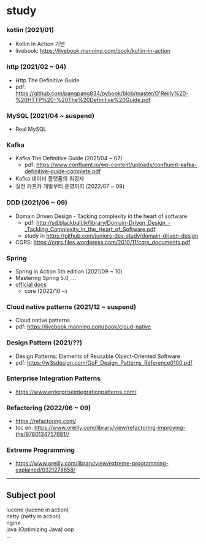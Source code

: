 # study

### kotlin (2021/01)
- Kotlin In Action 기반
- livebook: https://livebook.manning.com/book/kotlin-in-action

### http (2021/02 ~ 04)
- Http The Definitive Guide
- pdf: https://github.com/pangpang834/pybook/blob/master/O'Reilly%20-%20HTTP%20-%20The%20Definitive%20Guide.pdf

### MySQL (2021/04 ~ suspend)
- Real MySQL

### Kafka
- Kafka The Definitive Guide (2021/04 ~ 07)
  - pdf: https://www.confluent.io/wp-content/uploads/confluent-kafka-definitive-guide-complete.pdf
- Kafka 데이터 플랫폼의 최강자
- 실전 카프카 개발부터 운영까지 (2022/07 ~ 09)

### DDD (2021/06 ~ 09)
- Domain Driven Design - Tacking complexity in the heart of software
  - pdf: http://sd.blackball.lv/library/Domain-Driven_Design_-_Tackling_Complexity_in_the_Heart_of_Software.pdf
  - study in https://github.com/juniors-dev-study/domain-driven-design
- CQRS: https://cqrs.files.wordpress.com/2010/11/cqrs_documents.pdf

### Spring
- Spring in Action 5th edition (2021/09 ~ 10)
- Mastering Spring 5.0, ...
- [official docs](https://docs.spring.io/spring-framework/docs/current/reference/html/)
    - core (2022/10 ~)

### Cloud native patterns (2021/12 ~ suspend)
- Cloud native patterns
- pdf: https://livebook.manning.com/book/cloud-native

### Design Pattern (2021/??)
- Design Patterns: Elements of Reusable Object-Oriented Software
- pdf: https://w3sdesign.com/GoF_Design_Patterns_Reference0100.pdf

### Enterprise Integration Patterns
- https://www.enterpriseintegrationpatterns.com/

### Refactoring (2022/06 ~ 09)
- https://refactoring.com/
- toc en: https://www.oreilly.com/library/view/refactoring-improving-the/9780134757681//

### Extreme Programming
- https://www.oreilly.com/library/view/extreme-programming-explained/0321278658/

---

## Subject pool
lucene (lucene in action)  
netty (netty in action)  
nginx  
java (Optimizing Java)
oop  
...